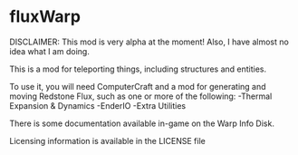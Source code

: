 fluxWarp
===========

DISCLAIMER: This mod is very alpha at the moment!  Also, I have almost no idea what I am doing.  

This is a mod for teleporting things, including structures and entities.

To use it, you will need ComputerCraft and a mod for generating and moving Redstone Flux, such as one or more of the following:
    -Thermal Expansion & Dynamics
    -EnderIO
    -Extra Utilities

There is some documentation available in-game on the Warp Info Disk.


Licensing information is available in the LICENSE file
